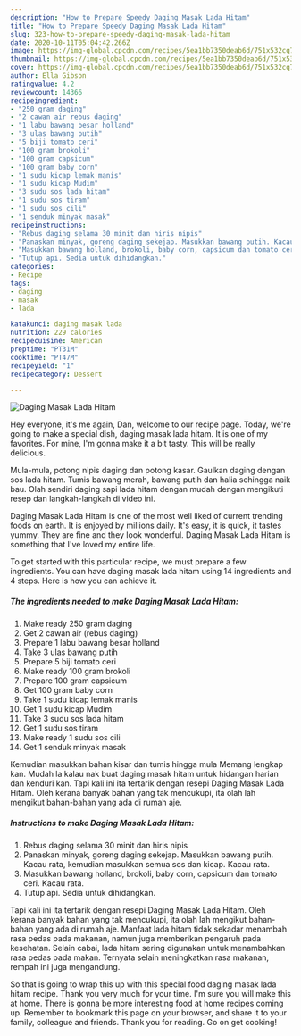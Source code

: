 ```yaml
---
description: "How to Prepare Speedy Daging Masak Lada Hitam"
title: "How to Prepare Speedy Daging Masak Lada Hitam"
slug: 323-how-to-prepare-speedy-daging-masak-lada-hitam
date: 2020-10-11T05:04:42.266Z
image: https://img-global.cpcdn.com/recipes/5ea1bb7350deab6d/751x532cq70/daging-masak-lada-hitam-resipi-foto-utama.jpg
thumbnail: https://img-global.cpcdn.com/recipes/5ea1bb7350deab6d/751x532cq70/daging-masak-lada-hitam-resipi-foto-utama.jpg
cover: https://img-global.cpcdn.com/recipes/5ea1bb7350deab6d/751x532cq70/daging-masak-lada-hitam-resipi-foto-utama.jpg
author: Ella Gibson
ratingvalue: 4.2
reviewcount: 14366
recipeingredient:
- "250 gram daging"
- "2 cawan air rebus daging"
- "1 labu bawang besar holland"
- "3 ulas bawang putih"
- "5 biji tomato ceri"
- "100 gram brokoli"
- "100 gram capsicum"
- "100 gram baby corn"
- "1 sudu kicap lemak manis"
- "1 sudu kicap Mudim"
- "3 sudu sos lada hitam"
- "1 sudu sos tiram"
- "1 sudu sos cili"
- "1 senduk minyak masak"
recipeinstructions:
- "Rebus daging selama 30 minit dan hiris nipis"
- "Panaskan minyak, goreng daging sekejap. Masukkan bawang putih. Kacau rata, kemudian masukkan semua sos dan kicap. Kacau rata."
- "Masukkan bawang holland, brokoli, baby corn, capsicum dan tomato ceri. Kacau rata."
- "Tutup api. Sedia untuk dihidangkan."
categories:
- Recipe
tags:
- daging
- masak
- lada

katakunci: daging masak lada 
nutrition: 229 calories
recipecuisine: American
preptime: "PT31M"
cooktime: "PT47M"
recipeyield: "1"
recipecategory: Dessert

---
```



![Daging Masak Lada Hitam](https://img-global.cpcdn.com/recipes/5ea1bb7350deab6d/751x532cq70/daging-masak-lada-hitam-resipi-foto-utama.jpg)

Hey everyone, it's me again, Dan, welcome to our recipe page. Today, we're going to make a special dish, daging masak lada hitam. It is one of my favorites. For mine, I'm gonna make it a bit tasty. This will be really delicious.

Mula-mula, potong nipis daging dan potong kasar. Gaulkan daging dengan sos lada hitam. Tumis bawang merah, bawang putih dan halia sehingga naik bau. Olah sendiri daging sapi lada hitam dengan mudah dengan mengikuti resep dan langkah-langkah di video ini.

Daging Masak Lada Hitam is one of the most well liked of current trending foods on earth. It is enjoyed by millions daily. It's easy, it is quick, it tastes yummy. They are fine and they look wonderful. Daging Masak Lada Hitam is something that I've loved my entire life.


To get started with this particular recipe, we must prepare a few ingredients. You can have daging masak lada hitam using 14 ingredients and 4 steps. Here is how you can achieve it.

<!--inarticleads1-->

##### The ingredients needed to make Daging Masak Lada Hitam:

1. Make ready 250 gram daging
1. Get 2 cawan air (rebus daging)
1. Prepare 1 labu bawang besar holland
1. Take 3 ulas bawang putih
1. Prepare 5 biji tomato ceri
1. Make ready 100 gram brokoli
1. Prepare 100 gram capsicum
1. Get 100 gram baby corn
1. Take 1 sudu kicap lemak manis
1. Get 1 sudu kicap Mudim
1. Take 3 sudu sos lada hitam
1. Get 1 sudu sos tiram
1. Make ready 1 sudu sos cili
1. Get 1 senduk minyak masak


Kemudian masukkan bahan kisar dan tumis hingga mula Memang lengkap kan. Mudah la kalau nak buat daging masak hitam untuk hidangan harian dan kenduri kan. Tapi kali ini ita tertarik dengan resepi Daging Masak Lada Hitam. Oleh kerana banyak bahan yang tak mencukupi, ita olah lah mengikut bahan-bahan yang ada di rumah aje. 

<!--inarticleads2-->

##### Instructions to make Daging Masak Lada Hitam:

1. Rebus daging selama 30 minit dan hiris nipis
1. Panaskan minyak, goreng daging sekejap. Masukkan bawang putih. Kacau rata, kemudian masukkan semua sos dan kicap. Kacau rata.
1. Masukkan bawang holland, brokoli, baby corn, capsicum dan tomato ceri. Kacau rata.
1. Tutup api. Sedia untuk dihidangkan.


Tapi kali ini ita tertarik dengan resepi Daging Masak Lada Hitam. Oleh kerana banyak bahan yang tak mencukupi, ita olah lah mengikut bahan-bahan yang ada di rumah aje. Manfaat lada hitam tidak sekadar menambah rasa pedas pada makanan, namun juga memberikan pengaruh pada kesehatan. Selain cabai, lada hitam sering digunakan untuk menambahkan rasa pedas pada makan. Ternyata selain meningkatkan rasa makanan, rempah ini juga mengandung. 

So that is going to wrap this up with this special food daging masak lada hitam recipe. Thank you very much for your time. I'm sure you will make this at home. There is gonna be more interesting food at home recipes coming up. Remember to bookmark this page on your browser, and share it to your family, colleague and friends. Thank you for reading. Go on get cooking!
